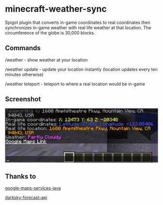 # minecraft-weather-sync
Spigot plugin that converts in-game coordinates to real coordinates then synchronizes in-game weather with real life weather at that location. The circumference of the globe is 30,000 blocks.

## Commands
/weather - show weather at your location

/weather update - update your location instantly (location updates every ten minutes otherwise)

/weather teleport <location> - teleport to where a real location would be in-game

## Screenshot

![Screenshot](https://github.com/danbeneventano/minecraft-weather-sync/blob/master/screenshot.png?raw=true)

## Thanks to
[google-maps-services-java](https://github.com/googlemaps/google-maps-services-java)

[darksky-forecast-api](https://github.com/200Puls/darksky-forecast-api)
